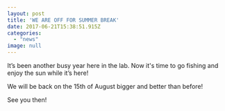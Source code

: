 ```yaml
---
layout: post
title: 'WE ARE OFF FOR SUMMER BREAK'
date: 2017-06-21T15:38:51.915Z
categories:
  - "news"
image: null
---
```

It’s been another busy year here in the lab. Now it's time to go fishing and enjoy the sun while it’s here!

We will be back on the 15th of August bigger and better than before!

See you then!
